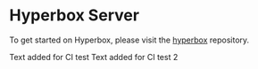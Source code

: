 # Hyperbox Server

To get started on Hyperbox, please visit the [hyperbox](https://github.com/hyperbox/hyperbox "HBox @ GitHub") repository.

Text added for CI test
Text added for CI test 2
